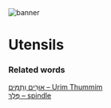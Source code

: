 <html><body><img id="banner" src="/sahd/images/banners/banner.png" alt="banner" /></body></html>

# **Utensils**


### Related words
[אוּרִים וְתֻמִּים – Urim Thummim](../words/Urim_Thummim.md)<br>[פֶּלֶךְ – spindle](../words/spindle.md)<br>